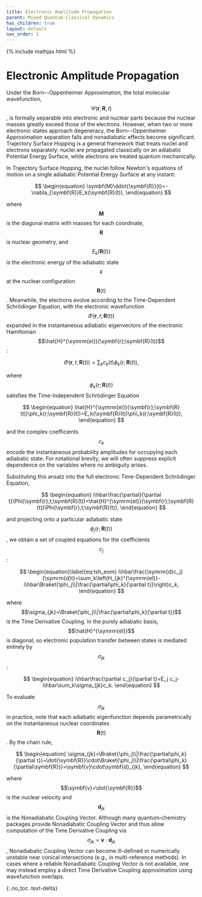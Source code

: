 ```yaml
---
title: Electronic Amplitude Propagation
parent: Mixed Quantum-Classical Dynamics
has_children: true
layout: default
nav_order: 1
---
```

{% include mathjax.html %}

# Electronic Amplitude Propagation<!--\label{sec:trajectory_surface_hopping}-->

Under the Born--Oppenheimer Approximation, the total molecular wavefunction, $$\Psi(\symbf{r},\symbf{R},t)$$, is formally separable into electronic and nuclear parts because the nuclear masses greatly exceed those of the electrons. However, when two or more electronic states approach degeneracy, the Born--Oppenheimer Approximation separation fails and nonadiabatic effects become significant. Trajectory Surface Hopping is a general framework that treats nuclei and electrons separately: nuclei are propagated classically on an adiabatic Potential Energy Surface, while electrons are treated quantum mechanically.

In Trajectory Surface Hopping, the nuclei follow Newton's equations of motion on a single adiabatic Potential Energy Surface at any instant:

$$
\begin{equation}
\symbf{M}\ddot{\symbf{R}}(t)=-\nabla_{\symbf{R}}E_k(\symbf{R}(t)),
\end{equation}
$$

where $$\symbf{M}$$ is the diagonal matrix with masses for each coordinate, $$\symbf{R}$$ is nuclear geometry, and $$E_k(\symbf{R}(t))$$ is the electronic energy of the adiabatic state $$k$$ at the nuclear configuration $$\symbf{R}(t)$$. Meanwhile, the electrons evolve according to the Time-Dependent Schrödinger Equation, with the electronic wavefunction $$\Phi(\symbf{r},t;\symbf{R}(t))$$ expanded in the instantaneous adiabatic eigenvectors of the electronic Hamiltonian $$\hat{H}^{\symrm{el}}(\symbf{r};\symbf{R}(t))$$:

$$
\begin{equation}
\Phi(\symbf{r},t;\symbf{R}(t))=\sum_k c_k(t)\phi_k(r;\symbf{R}(t)),
\end{equation}
$$

where $$\phi_k(r;\symbf{R}(t))$$ satisfies the Time-Independent Schrödinger Equation

$$
\begin{equation}
\hat{H}^{\symrm{el}}(\symbf{r};\symbf{R}(t))\phi_k(r;\symbf{R}(t))=E_k(\symbf{R}(t))\phi_k(r;\symbf{R}(t)),
\end{equation}
$$

and the complex coefficients $$c_k$$ encode the instantaneous probability amplitudes for occupying each adiabatic state. For notational brevity, we will often suppress explicit dependence on the variables where no ambiguity arises.

Substituting this ansatz into the full electronic Time-Dependent Schrödinger Equation,

$$
\begin{equation}
i\hbar\frac{\partial}{\partial t}\Phi(\symbf{r},t;\symbf{R}(t))=\hat{H}^{\symrm{el}}(\symbf{r};\symbf{R}(t))\Phi(\symbf{r},t;\symbf{R}(t)),
\end{equation}
$$

and projecting onto a particular adiabatic state $$\phi_j(r;\symbf{R}(t))$$, we obtain a set of coupled equations for the coefficients $$c_j$$:

$$
\begin{equation}\label{eq:tsh_eom}
i\hbar\frac{\symrm{d}c_j}{\symrm{d}t}=\sum_k\left(H_{jk}^{\symrm{el}}-i\hbar\Braket{\phi_j\\|\frac{\partial\phi_k}{\partial t}}\right)c_k,
\end{equation}
$$

where $$\sigma_{jk}=\Braket{\phi_j\\|\frac{\partial\phi_k}{\partial t}}$$ is the Time Derivative Coupling. In the purely adiabatic basis, $$\hat{H}^{\symrm{el}}$$ is diagonal, so electronic population transfer between states is mediated entirely by $$\sigma_{jk}$$:

$$
\begin{equation}
i\hbar\frac{\partial c_j}{\partial t}=E_j c_j-i\hbar\sum_k\sigma_{jk}c_k.
\end{equation}
$$

To evaluate $$\sigma_{jk}$$ in practice, note that each adiabatic eigenfunction depends parametrically on the instantaneous nuclear coordinates $$\symbf{R}(t)$$. By the chain rule,

$$
\begin{equation}
\sigma_{jk}=\Braket{\phi_j\\|\frac{\partial\phi_k}{\partial t}}=\dot{\symbf{R}}\cdot\Braket{\phi_j\\|\frac{\partial\phi_k}{\partial\symbf{R}}}=\symbf{v}\cdot\symbf{d}_{jk},
\end{equation}
$$

where $$\symbf{v}=\dot{\symbf{R}}$$ is the nuclear velocity and $$\symbf{d}_{jk}$$ is the Nonadiabatic Coupling Vector. Although many quantum‐chemistry packages provide Nonadiabatic Coupling Vector and thus allow computation of the Time Derivative Coupling via $$\sigma_{jk}=\symbf{v}\cdot\symbf{d}_{jk}$$, Nonadiabatic Coupling Vector can become ill-defined or numerically unstable near conical intersections (e.g., in multi-reference methods). In cases where a reliable Nonadiabatic Coupling Vector is not available, one may instead employ a direct Time Derivative Coupling approximation using wavefunction overlaps.

{:.no_toc .text-delta}

